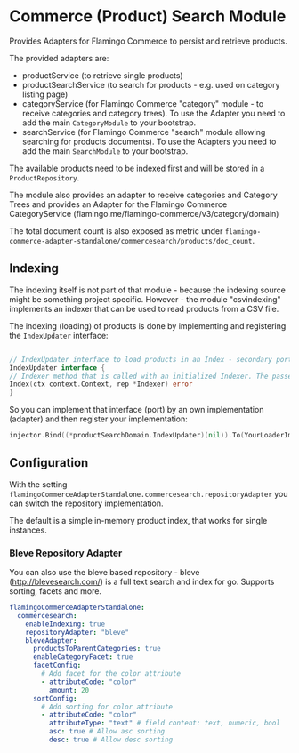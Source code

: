 # Commerce (Product) Search Module

Provides Adapters for Flamingo Commerce to persist and retrieve products.

The provided adapters are:

* productService (to retrieve single products)
* productSearchService (to search for products - e.g. used on category listing page)
* categoryService (for Flamingo Commerce "category" module - to receive categories and category trees). To use the
  Adapter you need to add the main `CategoryModule` to your bootstrap.
* searchService (for Flamingo Commerce "search" module allowing searching for products documents). To use the Adapters
  you need to add the main `SearchModule` to your bootstrap.

The available products need to be indexed first and will be stored in a `ProductRepository`.

The module also provides an adapter to receive categories and Category Trees and provides an Adapter for the Flamingo
Commerce CategoryService (flamingo.me/flamingo-commerce/v3/category/domain)

The total document count is also exposed as metric under `flamingo-commerce-adapter-standalone/commercesearch/products/doc_count`.

## Indexing

The indexing itself is not part of that module - because the indexing source might be something project specific.
However - the module "csvindexing" implements an indexer that can be used to read products from a CSV file.

The indexing (loading) of products is done by implementing and registering the `IndexUpdater` interface:

```go

// IndexUpdater interface to load products in an Index - secondary port
IndexUpdater interface {
// Indexer method that is called with an initialized Indexer. The passed Indexer provides helpers to update the Repository
Index(ctx context.Context, rep *Indexer) error
}
```

So you can implement that interface (port) by an own implementation (adapter) and then register your implementation:

```go
injector.Bind((*productSearchDomain.IndexUpdater)(nil)).To(YourLoaderImplementation)
```

## Configuration

With the setting
`flamingoCommerceAdapterStandalone.commercesearch.repositoryAdapter` you can switch the repository implementation.

The default is a simple in-memory product index, that works for single instances.

### Bleve Repository Adapter

You can also use the bleve based repository - bleve (http://blevesearch.com/) is a full text search and index for go.
Supports sorting, facets and more.

```yaml
flamingoCommerceAdapterStandalone:
  commercesearch:
    enableIndexing: true
    repositoryAdapter: "bleve"
    bleveAdapter:
      productsToParentCategories: true
      enableCategoryFacet: true
      facetConfig:
        # Add facet for the color attribute
        - attributeCode: "color"
          amount: 20
      sortConfig:
        # Add sorting for color attribute
        - attributeCode: "color"
          attributeType: "text" # field content: text, numeric, bool
          asc: true # Allow asc sorting
          desc: true # Allow desc sorting
```
